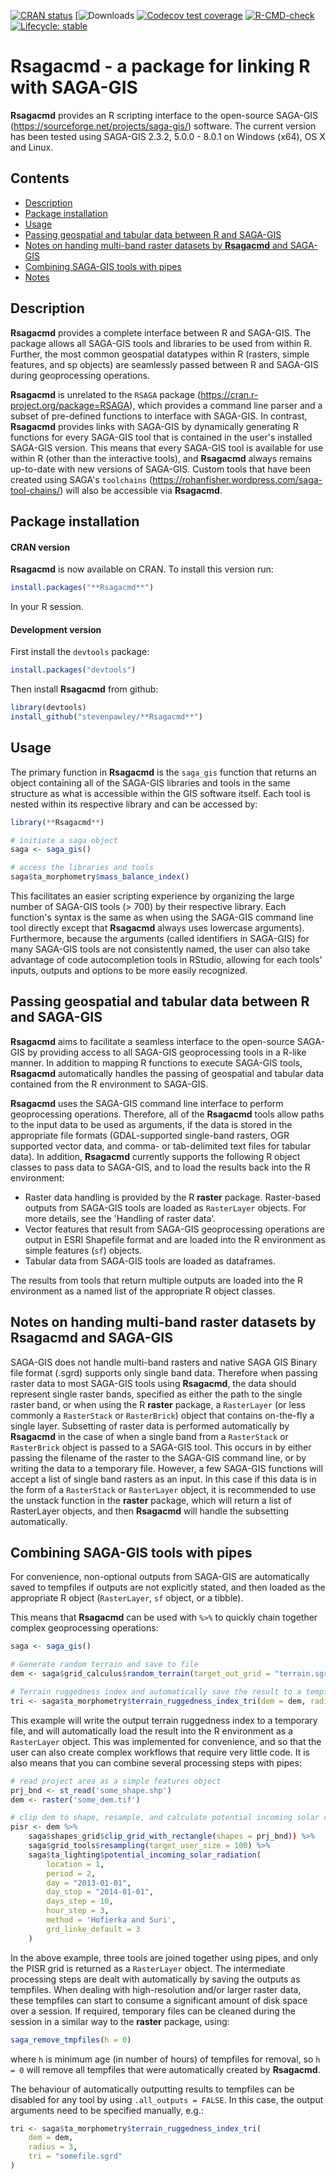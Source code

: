 <!-- badges: start -->

[![CRAN
status](https://www.r-pkg.org/badges/version/Rsagacmd)](https://cran.r-project.org/package=Rsagacmd)
[![Downloads](https://cranlogs.r-pkg.org/badges/grand-total/Rsagacmd)
[![Codecov test coverage](https://codecov.io/gh/stevenpawley/Rsagacmd/branch/master/graph/badge.svg)](https://app.codecov.io/gh/stevenpawley/Rsagacmd?branch=master)
[![R-CMD-check](https://github.com/stevenpawley/Rsagacmd/workflows/R-CMD-check/badge.svg)](https://github.com/stevenpawley/Rsagacmd/actions)
[![Lifecycle:
stable](https://img.shields.io/badge/lifecycle-stable-brightgreen.svg)](https://lifecycle.r-lib.org/articles/stages.html#stable)

<!-- badges: end -->

# **Rsagacmd** - a package for linking R with SAGA-GIS

**Rsagacmd** provides an R scripting interface to the open-source SAGA-GIS
(<https://sourceforge.net/projects/saga-gis/>) software. The current
version has been tested using SAGA-GIS 2.3.2, 5.0.0 - 8.0.1 on Windows
(x64), OS X and Linux.

## Contents

-   [Description](#description)
-   [Package installation](#package-installation)
-   [Usage](#usage)
-   [Passing geospatial and tabular data between R and
    SAGA-GIS](#passing-geospatial-and-tabular-data-between-r-and-saga-gis)
-   [Notes on handing multi-band raster datasets by **Rsagacmd** and
    SAGA-GIS](#notes-on-handing-multi-band-raster-datasets-by-**Rsagacmd**-and-saga-gis)
-   [Combining SAGA-GIS tools with
    pipes](#combining-saga-gis-tools-with-pipes)
-   [Notes](#notes)

## Description

**Rsagacmd** provides a complete interface between R and SAGA-GIS. The
package allows all SAGA-GIS tools and libraries to be used from within
R. Further, the most common geospatial datatypes within R (rasters,
simple features, and sp objects) are seamlessly passed between R and
SAGA-GIS during geoprocessing operations.

**Rsagacmd** is unrelated to the `RSAGA` package
(<https://cran.r-project.org/package=RSAGA>), which
provides a command line parser and a subset of pre-defined functions to
interface with SAGA-GIS. In contrast, **Rsagacmd** provides links with
SAGA-GIS by dynamically generating R functions for every SAGA-GIS tool
that is contained in the user's installed SAGA-GIS version. This means
that every SAGA-GIS tool is available for use within R (other than the
interactive tools), and **Rsagacmd** always remains up-to-date with new
versions of SAGA-GIS. Custom tools that have been created using SAGA's
`toolchains` (<https://rohanfisher.wordpress.com/saga-tool-chains/>)
will also be accessible via **Rsagacmd**.

## Package installation

#### CRAN version

**Rsagacmd** is now available on CRAN. To install this version run:

```r
install.packages("**Rsagacmd**")
```

In your R session.

#### Development version

First install the `devtools` package:

```r
install.packages("devtools")
```

Then install **Rsagacmd** from github:

```r
library(devtools)
install_github("stevenpawley/**Rsagacmd**")
```

## Usage

The primary function in **Rsagacmd** is the `saga_gis` function that returns
an object containing all of the SAGA-GIS libraries and tools in the same
structure as what is accessible within the GIS software itself. Each
tool is nested within its respective library and can be accessed by:

```r
library(**Rsagacmd**)

# initiate a saga object
saga <- saga_gis()

# access the libraries and tools
saga$ta_morphometry$mass_balance_index()
```

This facilitates an easier scripting experience by organizing the large
number of SAGA-GIS tools (\> 700) by their respective library. Each
function's syntax is the same as when using the SAGA-GIS command line
tool directly except that **Rsagacmd** always uses lowercase arguments).
Furthermore, because the arguments (called identifiers in SAGA-GIS) for
many SAGA-GIS tools are not consistently named, the user can also take
advantage of code autocompletion tools in RStudio, allowing for each
tools' inputs, outputs and options to be more easily recognized.

## Passing geospatial and tabular data between R and SAGA-GIS

**Rsagacmd** aims to facilitate a seamless interface to the open-source
SAGA-GIS by providing access to all SAGA-GIS geoprocessing tools in a
R-like manner. In addition to mapping R functions to execute SAGA-GIS
tools, **Rsagacmd** automatically handles the passing of geospatial and
tabular data contained from the R environment to SAGA-GIS.

**Rsagacmd** uses the SAGA-GIS command line interface to perform
geoprocessing operations. Therefore, all of the **Rsagacmd** tools allow
paths to the input data to be used as arguments, if the data is stored
in the appropriate file formats (GDAL-supported single-band rasters, OGR
supported vector data, and comma- or tab-delimited text files for
tabular data). In addition, **Rsagacmd** currently supports the following R
object classes to pass data to SAGA-GIS, and to load the results back
into the R environment:

-   Raster data handling is provided by the R **raster** package.
    Raster-based outputs from SAGA-GIS tools are loaded as `RasterLayer`
    objects. For more details, see the 'Handling of raster data'.
-   Vector features that result from SAGA-GIS geoprocessing operations
    are output in ESRI Shapefile format and are loaded into the R
    environment as simple features (`sf`) objects.
-   Tabular data from SAGA-GIS tools are loaded as dataframes.

The results from tools that return multiple outputs are loaded into the
R environment as a named list of the appropriate R object classes.

## Notes on handing multi-band raster datasets by **Rsagacmd** and SAGA-GIS

SAGA-GIS does not handle multi-band rasters and native SAGA GIS Binary
file format (.sgrd) supports only single band data. Therefore when
passing raster data to most SAGA-GIS tools using **Rsagacmd**, the data
should represent single raster bands, specified as either the path to
the single raster band, or when using the R **raster** package, a
`RasterLayer` (or less commonly a `RasterStack` or `RasterBrick`) object that
contains on-the-fly a single layer. Subsetting of raster data is
performed automatically by **Rsagacmd** in the case of when a single band
from a `RasterStack` or `RasterBrick` object is passed to a SAGA-GIS tool.
This occurs in by either passing the filename of the raster to the
SAGA-GIS command line, or by writing the data to a temporary file.
However, a few SAGA-GIS functions will accept a list of single band
rasters as an input. In this case if this data is in the form of a
`RasterStack` or `RasterLayer` object, it is recommended to use the unstack
function in the **raster** package, which will return a list of RasterLayer
objects, and then **Rsagacmd** will handle the subsetting automatically.

## Combining SAGA-GIS tools with pipes

For convenience, non-optional outputs from SAGA-GIS are automatically
saved to tempfiles if outputs are not explicitly stated, and then loaded
as the appropriate R object (`RasterLayer`, `sf` object, or a tibble).

This means that **Rsagacmd** can be used with `%>%` to quickly chain
together complex geoprocessing operations:

```r
saga <- saga_gis()

# Generate random terrain and save to file
dem <- saga$grid_calculus$random_terrain(target_out_grid = "terrain.sgrd")

# Terrain ruggedness index and automatically save the result to a tempfile
tri <- saga$ta_morphometry$terrain_ruggedness_index_tri(dem = dem, radius = 3)
```

This example will write the output terrain ruggedness index to a
temporary file, and will automatically load the result into the R
environment as a `RasterLayer` object. This was implemented for
convenience, and so that the user can also create complex workflows that
require very little code. It is also means that you can combine several
processing steps with pipes:

```r
# read project area as a simple features object
prj_bnd <- st_read('some_shape.shp')
dem <- raster('some_dem.tif')

# clip dem to shape, resample, and calculate potential incoming solar radiation
pisr <- dem %>%
    saga$shapes_grid$clip_grid_with_rectangle(shapes = prj_bnd)) %>%
    saga$grid_tools$resampling(target_user_size = 100) %>%
    saga$ta_lighting$potential_incoming_solar_radiation(
        location = 1, 
        period = 2, 
        day = "2013-01-01", 
        day_stop = "2014-01-01",
        days_step = 10, 
        hour_step = 3, 
        method = 'Hofierka and Suri',
        grd_linke_default = 3
    )
```

In the above example, three tools are joined together using pipes, and
only the PISR grid is returned as a `RasterLayer` object. The intermediate
processing steps are dealt with automatically by saving the outputs as
tempfiles. When dealing with high-resolution and/or larger raster data,
these tempfiles can start to consume a significant amount of disk space
over a session. If required, temporary files can be cleaned during the
session in a similar way to the **raster** package, using:

```r
saga_remove_tmpfiles(h = 0)
```

where `h` is minimum age (in number of hours) of tempfiles for removal, so
`h = 0` will remove all tempfiles that were automatically created by
**Rsagacmd**.

The behaviour of automatically outputting results to tempfiles can be
disabled for any tool by using `.all_outputs = FALSE`. In this case, the
output arguments need to be specified manually, e.g.:

```r
tri <- saga$ta_morphometry$terrain_ruggedness_index_tri(
    dem = dem, 
    radius = 3, 
    tri = "somefile.sgrd"
)
```
